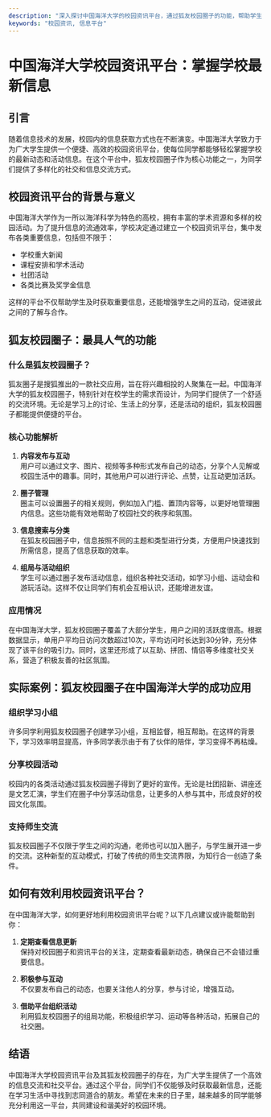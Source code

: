 ```yaml
---
description: "深入探讨中国海洋大学的校园资讯平台，通过狐友校园圈子的功能，帮助学生获取和分享最新学校信息。"
keywords: "校园资讯, 信息平台"
---
```

# 中国海洋大学校园资讯平台：掌握学校最新信息

## 引言

随着信息技术的发展，校园内的信息获取方式也在不断演变。中国海洋大学致力于为广大学生提供一个便捷、高效的校园资讯平台，使每位同学都能够轻松掌握学校的最新动态和活动信息。在这个平台中，狐友校园圈子作为核心功能之一，为同学们提供了多样化的社交和信息交流方式。

## 校园资讯平台的背景与意义

中国海洋大学作为一所以海洋科学为特色的高校，拥有丰富的学术资源和多样的校园活动。为了提升信息的流通效率，学校决定通过建立一个校园资讯平台，集中发布各类重要信息，包括但不限于：

- 学校重大新闻
- 课程安排和学术活动
- 社团活动
- 各类比赛及奖学金信息

这样的平台不仅帮助学生及时获取重要信息，还能增强学生之间的互动，促进彼此之间的了解与合作。

## 狐友校园圈子：最具人气的功能

### 什么是狐友校园圈子？

狐友圈子是搜狐推出的一款社交应用，旨在将兴趣相投的人聚集在一起。中国海洋大学的狐友校园圈子，特别针对在校学生的需求而设计，为同学们提供了一个舒适的交流环境。无论是学习上的讨论、生活上的分享，还是活动的组织，狐友校园圈子都能提供便捷的平台。

### 核心功能解析

1. **内容发布与互动**  
   用户可以通过文字、图片、视频等多种形式发布自己的动态，分享个人见解或校园生活中的趣事。同时，其他用户可以进行评论、点赞，让互动更加活跃。

2. **圈子管理**  
   圈主可以设置圈子的相关规则，例如加入门槛、置顶内容等，以更好地管理圈内信息。这些功能有效地帮助了校园社交的秩序和氛围。

3. **信息搜索与分类**  
   在狐友校园圈子中，信息按照不同的主题和类型进行分类，方便用户快速找到所需信息，提高了信息获取的效率。

4. **组局与活动组织**  
   学生可以通过圈子发布活动信息，组织各种社交活动，如学习小组、运动会和游玩活动。这样不仅让同学们有机会互相认识，还能增进友谊。

### 应用情况

在中国海洋大学，狐友校园圈子覆盖了大部分学生，用户之间的活跃度很高。根据数据显示，单用户平均日访问次数超过10次，平均访问时长达到30分钟，充分体现了该平台的吸引力。同时，这里还形成了以互助、拼团、情侣等多维度社交关系，营造了积极友善的社区氛围。

## 实际案例：狐友校园圈子在中国海洋大学的成功应用

### 组织学习小组

许多同学利用狐友校园圈子创建学习小组，互相监督，相互帮助。在这样的背景下，学习效率明显提高，许多同学表示由于有了伙伴的陪伴，学习变得不再枯燥。

### 分享校园活动

校园内的各类活动通过狐友校园圈子得到了更好的宣传。无论是社团招新、讲座还是文艺汇演，学生们在圈子中分享活动信息，让更多的人参与其中，形成良好的校园文化氛围。

### 支持师生交流

狐友校园圈子不仅限于学生之间的沟通，老师也可以加入圈子，与学生展开进一步的交流。这种新型的互动模式，打破了传统的师生交流界限，为知行合一创造了条件。

## 如何有效利用校园资讯平台？

在中国海洋大学，如何更好地利用校园资讯平台呢？以下几点建议或许能帮助到你：

1. **定期查看信息更新**  
   保持对校园圈子和资讯平台的关注，定期查看最新动态，确保自己不会错过重要信息。

2. **积极参与互动**  
   不仅要发布自己的动态，也要关注他人的分享，参与讨论，增强互动。

3. **借助平台组织活动**  
   利用狐友校园圈子的组局功能，积极组织学习、运动等各种活动，拓展自己的社交圈。

## 结语

中国海洋大学校园资讯平台及其狐友校园圈子的存在，为广大学生提供了一个高效的信息交流和社交平台。通过这个平台，同学们不仅能够及时获取最新信息，还能在学习生活中寻找到志同道合的朋友。希望在未来的日子里，越来越多的同学能够充分利用这一平台，共同建设和谐美好的校园环境。
